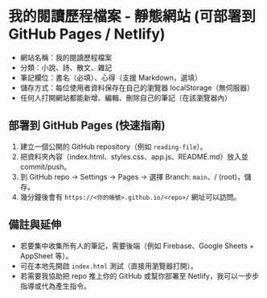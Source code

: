 # 我的閱讀歷程檔案 - 靜態網站 (可部署到 GitHub Pages / Netlify)
- 網站名稱：我的閱讀歷程檔案
- 分類：小說、詩、散文、雜記
- 筆記欄位：書名（必填）、心得（支援 Markdown，選填）
- 儲存方式：每位使用者資料保存在自己的瀏覽器 localStorage（無伺服器）
- 任何人打開網站都能新增、編輯、刪除自己的筆記（在該瀏覽器內）

## 部署到 GitHub Pages (快速指南)
1. 建立一個公開的 GitHub repository（例如 `reading-file`）。
2. 把資料夾內容（index.html、styles.css、app.js、README.md）放入並 commit/push。
3. 到 GitHub repo → Settings → Pages → 選擇 Branch: `main`、/ (root)，儲存。
4. 幾分鐘後會有 `https://<你的帳號>.github.io/<repo>/` 網址可以訪問。

## 備註與延伸
- 若要集中收集所有人的筆記，需要後端（例如 Firebase、Google Sheets + AppSheet 等）。
- 可在本地先開啟 `index.html` 測試（直接用瀏覽器打開）。
- 若需要我協助把 repo 推上你的 GitHub 或幫你部署至 Netlify，我可以一步步指導或代為產生指令。
